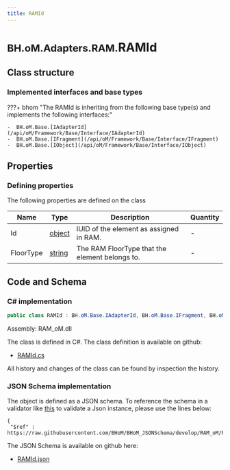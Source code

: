 ```yaml
---
title: RAMId
---
```


# <small>BH.oM.Adapters.RAM.</small>**RAMId**



## Class structure

### Implemented interfaces and base types

???+ bhom "The RAMId is inheriting from the following base type(s) and implements the following interfaces:"

    -  BH.oM.Base.[IAdapterId](/api/oM/Framework/Base/Interface/IAdapterId)
    -  BH.oM.Base.[IFragment](/api/oM/Framework/Base/Interface/IFragment)
    -  BH.oM.Base.[IObject](/api/oM/Framework/Base/Interface/IObject)


## Properties



### Defining properties

The following properties are defined on the class

| Name             | Type             | Description      | Quantity         |
|------------------|------------------|------------------|------------------|
| Id | [object](https://learn.microsoft.com/en-us/dotnet/api/System.Object?view=netstandard-2.0) | lUID of the element as assigned in RAM. | - |
| FloorType | [string](https://learn.microsoft.com/en-us/dotnet/api/System.String?view=netstandard-2.0) | The RAM FloorType that the element belongs to. | - |


## Code and Schema

### C# implementation

``` C# title="C#"
public class RAMId : BH.oM.Base.IAdapterId, BH.oM.Base.IFragment, BH.oM.Base.IObject
```

Assembly: RAM_oM.dll

The class is defined in C#. The class definition is available on github:

- [RAMId.cs](https://github.com/BHoM/RAM_Toolkit/blob/develop/RAM_oM/Fragments\RAMId.cs)

All history and changes of the class can be found by inspection the history.
### JSON Schema implementation

The object is defined as a JSON schema. To reference the schema in a validator like [this](https://www.jsonschemavalidator.net/) to validate a Json instance, please use the lines below:

``` { .json .copy .select } title="JSON Schema"
{
 "$ref" : https://raw.githubusercontent.com/BHoM/BHoM_JSONSchema/develop/RAM_oM/RAMId.json}
```

The JSON Schema is available on github here:

- [RAMId.json](https://github.com/BHoM/BHoM_JSONSchema/blob/develop/RAM_oM/RAMId.json)
